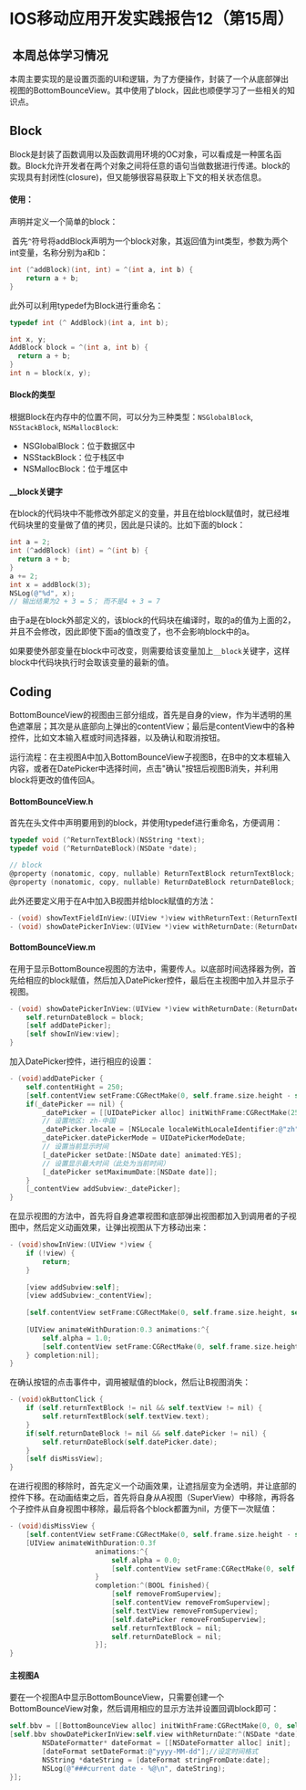 #  IOS移动应用开发实践报告12（第15周）

##  本周总体学习情况

本周主要实现的是设置页面的UI和逻辑，为了方便操作，封装了一个从底部弹出视图的BottomBounceView。其中使用了block，因此也顺便学习了一些相关的知识点。

## Block

Block是封装了函数调用以及函数调用环境的OC对象，可以看成是一种匿名函数。Block允许开发者在两个对象之间将任意的语句当做数据进行传递。block的实现具有封闭性(closure)，但又能够很容易获取上下文的相关状态信息。

#### 使用：

声明并定义一个简单的block：

 首先`^`符号将addBlock声明为一个block对象，其返回值为int类型，参数为两个int变量，名称分别为a和b：

```objective-c
int (^addBlock)(int, int) = ^(int a, int b) { 
	return a + b; 
}
```

此外可以利用typedef为Block进行重命名：

```objective-c
typedef int (^ AddBlock)(int a, int b);

int x, y;
AddBlock block = ^(int a, int b) {
  return a + b;
}
int n = block(x, y);
```

#### Block的类型

根据Block在内存中的位置不同，可以分为三种类型：`NSGlobalBlock`, `NSStackBlock`, `NSMallocBlock`:

- NSGlobalBlock：位于数据区中
- NSStackBlock：位于栈区中
- NSMallocBlock：位于堆区中

#### __block关键字

在block的代码块中不能修改外部定义的变量，并且在给block赋值时，就已经堆代码块里的变量做了值的拷贝，因此是只读的。比如下面的block：

```objective-c
int a = 2;
int (^addBlock) (int) = ^(int b) {
  return a + b;
}
a += 2;
int x = addBlock(3);
NSLog(@"%d", x);
// 输出结果为2 + 3 = 5； 而不是4 + 3 = 7
```

由于a是在block外部定义的，该block的代码块在编译时，取的a的值为上面的2，并且不会修改，因此即使下面a的值改变了，也不会影响block中的a。

如果要使外部变量在block中可改变，则需要给该变量加上`__block`关键字，这样block中代码块执行时会取该变量的最新的值。



## Coding

BottomBounceView的视图由三部分组成，首先是自身的view，作为半透明的黑色遮罩层；其次是从底部向上弹出的contentView；最后是contentView中的各种控件，比如文本输入框或时间选择器，以及确认和取消按钮。

运行流程：在主视图A中加入BottomBounceView子视图B，在B中的文本框输入内容，或者在DatePicker中选择时间，点击"确认"按钮后视图B消失，并利用block将更改的值传回A。

#### BottomBounceView.h

首先在头文件中声明要用到的block，并使用typedef进行重命名，方便调用：

```objective-c
typedef void (^ReturnTextBlock)(NSString *text);
typedef void (^ReturnDateBlock)(NSDate *date);

// block
@property (nonatomic, copy, nullable) ReturnTextBlock returnTextBlock;
@property (nonatomic, copy, nullable) ReturnDateBlock returnDateBlock;
```

此外还要定义用于在A中加入B视图并给block赋值的方法：

```objective-c
- (void) showTextFieldInView:(UIView *)view withReturnText:(ReturnTextBlock)block;
- (void) showDatePickerInView:(UIView *)view withReturnDate:(ReturnDateBlock)block;
```

#### BottomBounceView.m

在用于显示BottomBounce视图的方法中，需要传人。以底部时间选择器为例，首先给相应的block赋值，然后加入DatePicker控件，最后在主视图中加入并显示子视图。

```objective-c
- (void) showDatePickerInView:(UIView *)view withReturnDate:(ReturnDateBlock)block {
    self.returnDateBlock = block;
    [self addDatePicker];
    [self showInView:view];
}
```

加入DatePicker控件，进行相应的设置：

```objective-c
- (void)addDatePicker {
    self.contentHight = 250;
    [self.contentView setFrame:CGRectMake(0, self.frame.size.height - self.contentHight, self.frame.size.width, self.contentHight)];
    if(_datePicker == nil) {
        _datePicker = [[UIDatePicker alloc] initWithFrame:CGRectMake(25, 40, self.frame.size.width - 50, self.contentHight - 80)];
        // 设置地区: zh-中国
        _datePicker.locale = [NSLocale localeWithLocaleIdentifier:@"zh"];
        _datePicker.datePickerMode = UIDatePickerModeDate;
        // 设置当前显示时间
        [_datePicker setDate:[NSDate date] animated:YES];
        // 设置显示最大时间（此处为当前时间）
        [_datePicker setMaximumDate:[NSDate date]];
    }
    [_contentView addSubview:_datePicker];
}
```

在显示视图的方法中，首先将自身遮罩视图和底部弹出视图都加入到调用者的子视图中，然后定义动画效果，让弹出视图从下方移动出来：

```objective-c
- (void)showInView:(UIView *)view {
    if (!view) {
        return;
    }
    
    [view addSubview:self];
    [view addSubview:_contentView];
    
    [self.contentView setFrame:CGRectMake(0, self.frame.size.height, self.frame.size.width, self.contentHight)];
    
    [UIView animateWithDuration:0.3 animations:^{
        self.alpha = 1.0;
        [self.contentView setFrame:CGRectMake(0, self.frame.size.height - self.contentHight, self.frame.size.width, self.contentHight)];
    } completion:nil];
}
```

在确认按钮的点击事件中，调用被赋值的block，然后让B视图消失：

```objective-c
- (void)okButtonClick {
    if (self.returnTextBlock != nil && self.textView != nil) {
        self.returnTextBlock(self.textView.text);
    }
    if(self.returnDateBlock != nil && self.datePicker != nil) {
        self.returnDateBlock(self.datePicker.date);
    }
    [self disMissView];
}
```

在进行视图的移除时，首先定义一个动画效果，让遮挡层变为全透明，并让底部的控件下移。在动画结束之后，首先将自身从A视图（SuperView）中移除，再将各个子控件从自身视图中移除，最后将各个block都置为nil，方便下一次赋值：

```objective-c
- (void)disMissView {
    [self.contentView setFrame:CGRectMake(0, self.frame.size.height - self.contentHight, self.frame.size.width, self.contentHight)];
    [UIView animateWithDuration:0.3f
                     animations:^{
                         self.alpha = 0.0;
                         [self.contentView setFrame:CGRectMake(0, self.frame.size.height, self.frame.size.width, self.contentHight)];
                     }
                     completion:^(BOOL finished){
                         [self removeFromSuperview];
                         [self.contentView removeFromSuperview];
                         [self.textView removeFromSuperview];
                         [self.datePicker removeFromSuperview];
                         self.returnTextBlock = nil;
                         self.returnDateBlock = nil;
                     }];
}
```

#### 主视图A

要在一个视图A中显示BottomBounceView，只需要创建一个BottomBounceView对象，然后调用相应的显示方法并设置回调block即可：

```objective-c
self.bbv = [[BottomBounceView alloc] initWithFrame:CGRectMake(0, 0, self.view.frame.size.width, self.view.frame.size.height)];
[self.bbv showDatePickerInView:self.view withReturnDate:^(NSDate *date) {
		NSDateFormatter* dateFormat = [[NSDateFormatter alloc] init];
		[dateFormat setDateFormat:@"yyyy-MM-dd"];//设定时间格式
		NSString *dateString = [dateFormat stringFromDate:date];
		NSLog(@"###current date - %@\n", dateString);
}];
```









